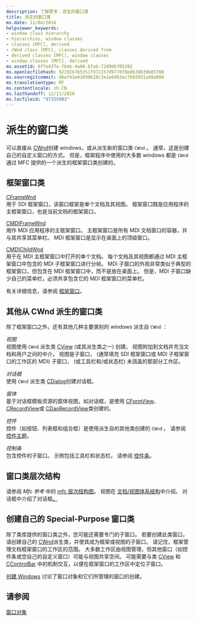 ```yaml
---
description: 了解更多：派生的窗口类
title: 派生的窗口类
ms.date: 11/04/2016
helpviewer_keywords:
- window class hierarchy
- hierarchies, window classes
- classes [MFC], derived
- CWnd class [MFC], classes derived from
- derived classes [MFC], window classes
- window classes [MFC], derived
ms.assetid: 6f7e437e-fbde-4a06-bfab-72d9dbf05292
ms.openlocfilehash: 9219267b5351f972257d9770f8e8b38039b85788
ms.sourcegitcommit: d6af41e42699628c3e2e6063ec7b03931a49a098
ms.translationtype: MT
ms.contentlocale: zh-CN
ms.lasthandoff: 12/11/2020
ms.locfileid: "97335903"
---
```

# <a name="derived-window-classes"></a>派生的窗口类

可以直接从 [CWnd](reference/cwnd-class.md)创建 windows，或从派生新的窗口类 `CWnd` 。 通常，这是创建自己的自定义窗口的方式。 但是，框架程序中使用的大多数 windows 都是 `CWnd` 通过 MFC 提供的一个派生的框架窗口类创建的。

## <a name="frame-window-classes"></a>框架窗口类

[CFrameWnd](reference/cframewnd-class.md)<br/>
用于 SDI 框架窗口，该窗口框架是单个文档及其视图。 框架窗口既是应用程序的主框架窗口，也是当前文档的框架窗口。

[CMDIFrameWnd](reference/cmdiframewnd-class.md)<br/>
用作 MDI 应用程序的主框架窗口。 主框架窗口是所有 MDI 文档窗口的容器，并与其共享其菜单栏。 MDI 框架窗口是显示在桌面上的顶级窗口。

[CMDIChildWnd](reference/cmdichildwnd-class.md)<br/>
用于在 MDI 主框架窗口中打开的单个文档。 每个文档及其视图都通过 MDI 主框架窗口中包含的 MDI 子框架窗口进行分帧。 MDI 子窗口的外观非常类似于典型的框架窗口，但包含在 MDI 框架窗口中，而不是放在桌面上。 但是，MDI 子窗口缺少自己的菜单栏，必须共享包含它的 MDI 框架窗口的菜单栏。

有关详细信息，请参阅 [框架窗口](frame-windows.md)。

## <a name="other-window-classes-derived-from-cwnd"></a>其他从 CWnd 派生的窗口类

除了框架窗口之外，还有其他几种主要类别的 windows 派生自 `CWnd` ：

*视图*<br/>
视图使用 `CWnd` 派生类 [CView](reference/cview-class.md) (或其派生类之一) 创建。 视图附加到文档并充当文档和用户之间的中介。 视图是子窗口， (通常填充 SDI 框架窗口或 MDI 子框架窗口的工作区的 MDI) 子窗口， (或工具栏和/或状态栏) 未涵盖的那部分工作区。

*对话框*<br/>
使用 `CWnd` 派生类 [CDialog](reference/cdialog-class.md)创建对话框。

*窗体*<br/>
基于对话框模板资源的窗体视图，如对话框，是使用 [CFormView](reference/cformview-class.md)、 [CRecordView](reference/crecordview-class.md)或 [CDaoRecordView](reference/cdaorecordview-class.md)类创建的。

*控件*<br/>
控件（如按钮、列表框和组合框）是使用派生自的其他类创建的 `CWnd` 。 请参阅 [控件主题](controls-mfc.md)。

*控制条*<br/>
包含控件的子窗口。 示例包括工具栏和状态栏。 请参阅 [控件条](control-bars.md)。

## <a name="window-class-hierarchy"></a>窗口类层次结构

请参阅 *Mfc 参考* 中的 [mfc 层次结构图](hierarchy-chart.md)。 视图在 [文档/视图体系结构](document-view-architecture.md)中介绍。 对话框中介绍了对话框[。](dialog-boxes.md)

## <a name="creating-your-own-special-purpose-window-classes"></a>创建自己的 Special-Purpose 窗口类

除了类库提供的窗口类之外，您可能还需要专门的子窗口。 若要创建此类窗口，请创建自己的 [CWnd](reference/cwnd-class.md)派生类，并使其成为框架或视图的子窗口。 请记住，框架管理文档框架窗口的工作区的范围。 大多数工作区由视图管理，但其他窗口（如控件条或您自己的自定义窗口）可能与视图共享空间。 可能需要与类 [CView](reference/cview-class.md) 和 [CControlBar](reference/ccontrolbar-class.md) 中的机制交互，以便在框架窗口的工作区中定位子窗口。

[创建 Windows](creating-windows.md) 讨论了窗口对象和它们所管理的窗口的创建。

## <a name="see-also"></a>请参阅

[窗口对象](window-objects.md)

